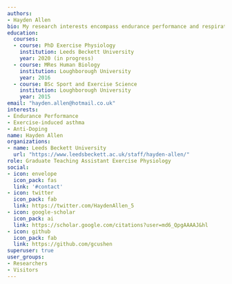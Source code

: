 ```yaml
---
authors:
- Hayden Allen
bio: My research interests encompass endurance performance and respiratory physiology.
education:
  courses:
  - course: PhD Exercise Physiology
    institution: Leeds Beckett University
    year: 2020 (in progress)
  - course: MRes Human Biology
    institution: Loughborough University
    year: 2016
  - course: BSc Sport and Exercise Science
    institution: Loughborough University
    year: 2015
email: "hayden.allen@hotmail.co.uk"
interests:
- Endurance Performance
- Exercise-induced asthma
- Anti-Doping
name: Hayden Allen
organizations:
- name: Leeds Beckett University
  url: "https://www.leedsbeckett.ac.uk/staff/hayden-allen/"
role: Graduate Teaching Assistant Exercise Physiology
social:
- icon: envelope
  icon_pack: fas
  link: '#contact'
- icon: twitter
  icon_pack: fab
  link: https://twitter.com/HaydenAllen_5
- icon: google-scholar
  icon_pack: ai
  link: https://scholar.google.com/citations?user=md6_QpgAAAAJ&hl
- icon: github
  icon_pack: fab
  link: https://github.com/gcushen
superuser: true
user_groups:
- Researchers
- Visitors
---
```



